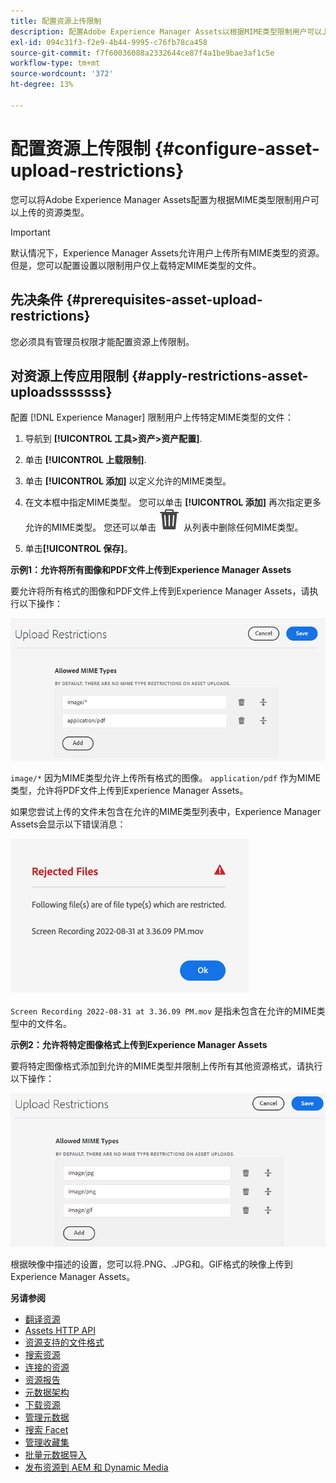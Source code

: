 ```yaml
---
title: 配置资源上传限制
description: 配置Adobe Experience Manager Assets以根据MIME类型限制用户可以上传的资源类型。 它有助于防止意外上传不需要的格式和恶意文件。
exl-id: 094c31f3-f2e9-4b44-9995-c76fb78ca458
source-git-commit: f7f60036088a2332644ce87f4a1be9bae3af1c5e
workflow-type: tm+mt
source-wordcount: '372'
ht-degree: 13%

---
```


# 配置资源上传限制 {#configure-asset-upload-restrictions}

您可以将Adobe Experience Manager Assets配置为根据MIME类型限制用户可以上传的资源类型。

>[!IMPORTANT]
>
>默认情况下，Experience Manager Assets允许用户上传所有MIME类型的资源。 但是，您可以配置设置以限制用户仅上载特定MIME类型的文件。

## 先决条件 {#prerequisites-asset-upload-restrictions}

您必须具有管理员权限才能配置资源上传限制。

## 对资源上传应用限制 {#apply-restrictions-asset-uploadsssssss}

配置 [!DNL Experience Manager] 限制用户上传特定MIME类型的文件：

1. 导航到 **[!UICONTROL 工具>资产>资产配置]**.

1. 单击 **[!UICONTROL 上载限制]**.

1. 单击 **[!UICONTROL 添加]** 以定义允许的MIME类型。

1. 在文本框中指定MIME类型。 您可以单击 **[!UICONTROL 添加]** 再次指定更多允许的MIME类型。 您还可以单击 ![删除图标](assets/delete-icon.svg) 从列表中删除任何MIME类型。

1. 单击&#x200B;**[!UICONTROL 保存]**。

**示例1：允许将所有图像和PDF文件上传到Experience Manager Assets**

要允许将所有格式的图像和PDF文件上传到Experience Manager Assets，请执行以下操作：

![资产上传限制](assets/asset-upload-restrictions.png)

`image/*` 因为MIME类型允许上传所有格式的图像。 `application/pdf` 作为MIME类型，允许将PDF文件上传到Experience Manager Assets。

如果您尝试上传的文件未包含在允许的MIME类型列表中，Experience Manager Assets会显示以下错误消息：

![受限制的文件](assets/asset-upload-restricted-files.png)

`Screen Recording 2022-08-31 at 3.36.09 PM.mov` 是指未包含在允许的MIME类型中的文件名。

**示例2：允许将特定图像格式上传到Experience Manager Assets**

要将特定图像格式添加到允许的MIME类型并限制上传所有其他资源格式，请执行以下操作：

![资源限制](assets/asset-restrictions.png)

根据映像中描述的设置，您可以将.PNG、.JPG和。GIF格式的映像上传到Experience Manager Assets。

**另请参阅**

* [翻译资源](translate-assets.md)
* [Assets HTTP API](mac-api-assets.md)
* [资源支持的文件格式](file-format-support.md)
* [搜索资源](search-assets.md)
* [连接的资源](use-assets-across-connected-assets-instances.md)
* [资源报告](asset-reports.md)
* [元数据架构](metadata-schemas.md)
* [下载资源](download-assets-from-aem.md)
* [管理元数据](manage-metadata.md)
* [搜索 Facet](search-facets.md)
* [管理收藏集](manage-collections.md)
* [批量元数据导入](metadata-import-export.md)
* [发布资源到 AEM 和 Dynamic Media](/help/assets/publish-assets-to-aem-and-dm.md)
